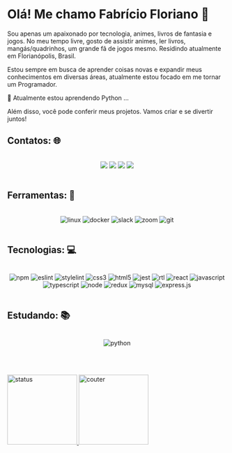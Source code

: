 # Olá! Me chamo Fabrício Floriano 👋

Sou apenas um apaixonado por tecnologia, animes, livros de fantasia e jogos. 
No meu tempo livre, gosto de assistir animes, ler livros, mangás/quadrinhos, um grande fã de jogos mesmo.
Residindo atualmente em Florianópolis, Brasil. 

Estou sempre em busca de aprender coisas novas e expandir meus conhecimentos em diversas áreas, atualmente estou focado em me tornar um Programador.

🌱 Atualmente estou aprendendo Python ...

Além disso, você pode conferir meus projetos. Vamos criar e se divertir juntos!
## Contatos: 🌐
<div align="center"> <br/>
<a alt="youtube" href="https://www.youtube.com/@fal3rici0" target="_blank"><img loading="lazy" src="https://img.shields.io/badge/YouTube-FF0000?style=for-the-badge&logo=youtube&logoColor=white" target="_blank"></a>
<a alt="instagram" href="https://instagram.com/fa.florian0" target="_blank"><img loading="lazy" src="https://img.shields.io/badge/-Instagram-%23E4405F?style=for-the-badge&logo=instagram&logoColor=white" target="_blank"></a>
<a alt="linkedin" href="https://www.linkedin.com/in/faflorian0" target="_blank"><img loading="lazy" src="https://img.shields.io/badge/-LinkedIn-%230077B5?style=for-the-badge&logo=linkedin&logoColor=white" target="_blank"></a>
<a alt="outlook" href = "mailto:f.florian0@hotmail.com"><img loading="lazy" src="https://img.shields.io/badge/Microsoft_Outlook-0078D4?style=for-the-badge&logo=microsoft-outlook&logoColor=white"></a>
</div><br/>

## Ferramentas: 🧰
<div align="Center"><br/>
  <img alt="linux" src='https://img.shields.io/badge/Linux-FCC624?style=for-the-badge&logo=linux&logoColor=black' alt='LINUX'>
<!--   <img alt="macos" src='https://img.shields.io/badge/mac%20os-000000?style=for-the-badge&logo=apple&logoColor=white' alt='MacOs'> -->
  <img alt="docker" src='https://img.shields.io/badge/docker-%230db7ed.svg?style=for-the-badge&logo=docker&logoColor=white' alt='Docker'>
  <img alt="slack" src='https://img.shields.io/badge/Slack-4A154B?style=for-the-badge&logo=slack&logoColor=white' alt='SLACK'>
  <img alt="zoom" src='https://img.shields.io/badge/Zoom-2D8CFF?style=for-the-badge&logo=zoom&logoColor=white' alt='ZOOM'>
  <img alt="git" src='https://img.shields.io/badge/GIT-E44C30?style=for-the-badge&logo=git&logoColor=white' alt='GIT'>
</div><br/>

## Tecnologias: 💻

<div align="center"><br/>
  <img alt="npm" src='https://img.shields.io/badge/NPM-%23000000.svg?style=for-the-badge&logo=npm&logoColor=white' alt='NPM'>
  <img alt="eslint" src='https://img.shields.io/badge/ESLint-4B3263?style=for-the-badge&logo=eslint&logoColor=white' alt='ESLint'>
  <img alt="stylelint" src='https://img.shields.io/badge/stylelint-000?style=for-the-badge&logo=stylelint&logoColor=white' alt='StyleLint'>
  <img alt="css3" src='https://img.shields.io/badge/css3-%231572B6.svg?style=for-the-badge&logo=css3&logoColor=white' alt='CSS3'>
  <img alt="html5" src='https://img.shields.io/badge/html5-%23E34F26.svg?style=for-the-badge&logo=html5&logoColor=white' alt='HTML5'>
  <img alt="jest" src='https://img.shields.io/badge/Jest-C21325?style=for-the-badge&logo=jest&logoColor=white' alt='JEST'>
  <img alt="rtl" src='https://img.shields.io/badge/testing%20library-323330?style=for-the-badge&logo=testing-library&logoColor=red' alt='RTL'>
  <img alt="react" src='https://img.shields.io/badge/React-002160?style=for-the-badge&logo=react&logoColor=61DAFB' alt='REACT'>
  <img alt="javascript" src='https://img.shields.io/badge/JavaScript-F7DF1E?style=for-the-badge&logo=javascript&logoColor=black' alt='JavaScript'>
  <img alt="typescript" src='https://img.shields.io/badge/TypeScript-007ACC?style=for-the-badge&logo=typescript&logoColor=white' alt='TypeScript'>
  <img alt="node" src='https://img.shields.io/badge/Node.js-43853D?style=for-the-badge&logo=node.js&logoColor=white' alt='Node'>
  <img alt="redux" src='https://img.shields.io/badge/Redux-593D88?style=for-the-badge&logo=redux&logoColor=white' alt='Redux'>
  <img alt="mysql" src='https://img.shields.io/badge/MySQL-005C84?style=for-the-badge&logo=mysql&logoColor=white' alt='MySQL'>
  <img alt="express.js" src='https://img.shields.io/badge/Express.js-404D59?style=for-the-badge' alt='Express.js'>
</div><br/>

## Estudando: 📚
<div align="center"><br/>
  <img alt="python" src='https://img.shields.io/badge/Python-3776AB?style=for-the-badge&logo=python&logoColor=white'>
</div><br/>

##

<div style="inline_block"><br/>
<a href="https://github.com/FabricioFloriano">
<img alt="status" loading="lazy" height="160em" src="https://github-readme-stats.vercel.app/api/top-langs/?username=FabricioFloriano&layout=compact&count_private=true&langs_count=7&theme=tokyonight"/>
<img alt="couter" loading="lazy" height="160em" src="https://github-readme-stats.vercel.app/api?username=FabricioFloriano&show_icons=true&theme=tokyonight&include_all_commits=true&count_private=true"/>
</div><br/>



          
          
      
          
          
